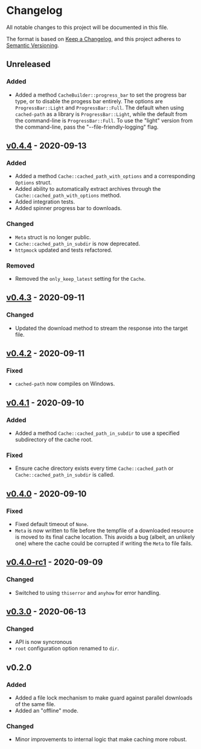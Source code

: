 # Changelog

All notable changes to this project will be documented in this file.

The format is based on [Keep a Changelog](https://keepachangelog.com/en/1.0.0/),
and this project adheres to [Semantic Versioning](https://semver.org/spec/v2.0.0.html).

## Unreleased

### Added

- Added a method `CacheBuilder::progress_bar` to set the progress bar type, or to disable the progess bar entirely. The options are `ProgressBar::Light` and `ProgressBar::Full`. The default when using `cached-path` as a library is `ProgressBar::Light`, while the default from the command-line is `ProgressBar::Full`. To use the "light" version from the command-line, pass the "--file-friendly-logging" flag.

## [v0.4.4](https://github.com/epwalsh/rust-cached-path/releases/tag/v0.4.4) - 2020-09-13

### Added

- Added a method `Cache::cached_path_with_options` and a corresponding `Options` struct.
- Added ability to automatically extract archives through the `Cache::cached_path_with_options` method.
- Added integration tests.
- Added spinner progress bar to downloads.

### Changed

- `Meta` struct is no longer public.
- `Cache::cached_path_in_subdir` is now deprecated.
- `httpmock` updated and tests refactored.

### Removed

- Removed the `only_keep_latest` setting for the `Cache`.

## [v0.4.3](https://github.com/epwalsh/rust-cached-path/releases/tag/v0.4.3) - 2020-09-11

### Changed

- Updated the download method to stream the response into the target file.

## [v0.4.2](https://github.com/epwalsh/rust-cached-path/releases/tag/v0.4.2) - 2020-09-11

### Fixed

- `cached-path` now compiles on Windows.

## [v0.4.1](https://github.com/epwalsh/rust-cached-path/releases/tag/v0.4.1) - 2020-09-10

### Added

- Added a method `Cache::cached_path_in_subdir` to use a specified subdirectory of the cache root.

### Fixed

- Ensure cache directory exists every time `Cache::cached_path` or `Cache::cached_path_in_subdir` is called.

## [v0.4.0](https://github.com/epwalsh/rust-cached-path/releases/tag/v0.4.0) - 2020-09-10

### Fixed

- Fixed default timeout of `None`.
- `Meta` is now written to file before the tempfile of a downloaded resource is moved to its final cache location. This avoids a bug (albeit, an unlikely one) where the cache could be corrupted if writing the `Meta` to file fails.

## [v0.4.0-rc1](https://github.com/epwalsh/rust-cached-path/releases/tag/v0.4.0-rc1) - 2020-09-09

### Changed

- Switched to using `thiserror` and `anyhow` for error handling.

## [v0.3.0](https://github.com/epwalsh/rust-cached-path/releases/tag/v0.3.0) - 2020-06-13

### Changed

- API is now syncronous
- `root` configuration option renamed to `dir`.

## v0.2.0

### Added

- Added a file lock mechanism to make guard against parallel downloads of the same file.
- Added an "offline" mode.

### Changed

- Minor improvements to internal logic that make caching more robust.
